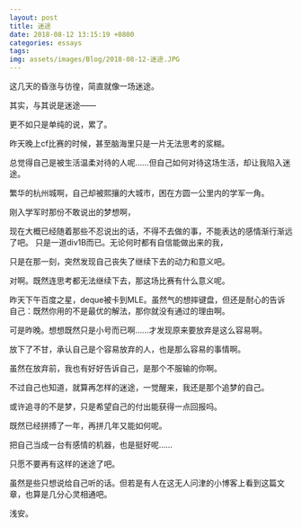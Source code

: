 ```yaml
---
layout: post
title: 迷途
date: 2018-08-12 13:15:19 +0800
categories: essays
tags: 
img: assets/images/Blog/2018-08-12-迷途.JPG
---
```


这几天的昏涨与彷徨，简直就像一场迷途。

其实，与其说是迷途——

更不如只是单纯的说，累了。

昨天晚上cf比赛的时候，甚至脑海里只是一片无法思考的浆糊。

总觉得自己是被生活温柔对待的人呢……但自己如何对待这场生活，却让我陷入迷途。

繁华的杭州城啊，自己却被熙攘的大城市，困在方圆一公里内的学军一角。

刚入学军时那份不敢说出的梦想啊，

现在大概已经随着那些不忍说出的话，不得不去做的事，不能表达的感情渐行渐远了吧。
只是一道div1B而已。无论何时都有自信能做出来的我，

只是在那一刻，突然发现自己丧失了继续下去的动力和意义吧。

对啊。既然连思考都无法继续下去，那这场比赛有什么意义呢。

昨天下午百度之星，deque被卡到MLE。虽然气的想摔键盘，但还是耐心的告诉自己：既然你用的不是最优的解法，那你就没有通过的理由啊。

可是昨晚。想想既然只是小号而已啊……才发现原来要放弃是这么容易啊。

放下了不甘，承认自己是个容易放弃的人，也是那么容易的事情啊。

虽然在放弃前，我也有好好告诉自己，是那个不服输的你啊。

不过自己也知道，就算再怎样的迷途，一觉醒来，我还是那个追梦的自己。

或许追寻的不是梦，只是希望自己的付出能获得一点回报吗。

既然已经拼搏了一年，再拼几年又能如何呢。

把自己当成一台有感情的机器，也是挺好呢……

只愿不要再有这样的迷途了吧。

虽然是些只想说给自己听的话。但若是有人在这无人问津的小博客上看到这篇文章，也算是几分心灵相通吧。

浅安。
